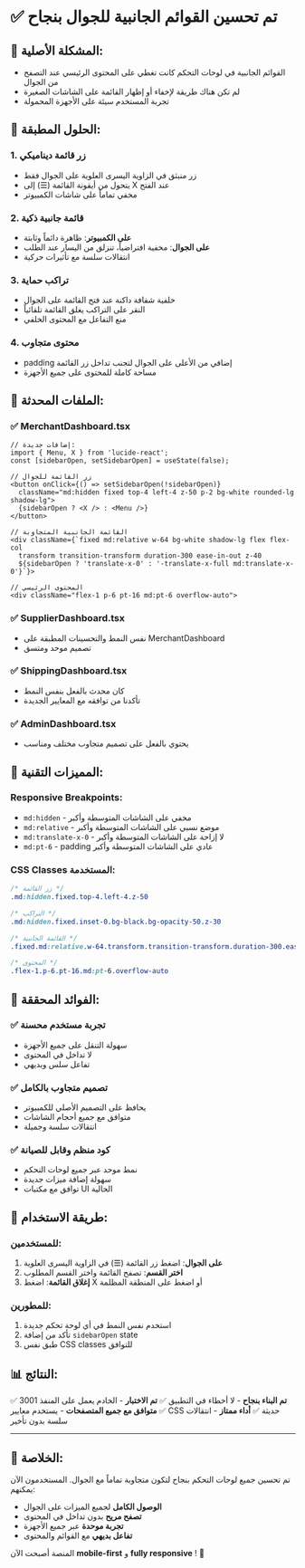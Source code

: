 # ✅ تم تحسين القوائم الجانبية للجوال بنجاح

## 📱 المشكلة الأصلية:
- القوائم الجانبية في لوحات التحكم كانت تغطي على المحتوى الرئيسي عند التصفح من الجوال
- لم تكن هناك طريقة لإخفاء أو إظهار القائمة على الشاشات الصغيرة
- تجربة المستخدم سيئة على الأجهزة المحمولة

## 🎯 الحلول المطبقة:

### 1. زر قائمة ديناميكي
- زر منبثق في الزاوية اليسرى العلوية على الجوال فقط
- يتحول من أيقونة القائمة (☰) إلى X عند الفتح
- مخفي تماماً على شاشات الكمبيوتر

### 2. قائمة جانبية ذكية
- **على الكمبيوتر**: ظاهرة دائماً وثابتة
- **على الجوال**: مخفية افتراضياً، تنزلق من اليسار عند الطلب
- انتقالات سلسة مع تأثيرات حركية

### 3. تراكب حماية
- خلفية شفافة داكنة عند فتح القائمة على الجوال
- النقر على التراكب يغلق القائمة تلقائياً
- منع التفاعل مع المحتوى الخلفي

### 4. محتوى متجاوب
- padding إضافي من الأعلى على الجوال لتجنب تداخل زر القائمة
- مساحة كاملة للمحتوى على جميع الأجهزة

## 📁 الملفات المحدثة:

### ✅ MerchantDashboard.tsx
```tsx
// إضافات جديدة:
import { Menu, X } from 'lucide-react';
const [sidebarOpen, setSidebarOpen] = useState(false);

// زر القائمة للجوال
<button onClick={() => setSidebarOpen(!sidebarOpen)}
  className="md:hidden fixed top-4 left-4 z-50 p-2 bg-white rounded-lg shadow-lg">
  {sidebarOpen ? <X /> : <Menu />}
</button>

// القائمة الجانبية المتجاوبة
<div className={`fixed md:relative w-64 bg-white shadow-lg flex flex-col 
  transform transition-transform duration-300 ease-in-out z-40
  ${sidebarOpen ? 'translate-x-0' : '-translate-x-full md:translate-x-0'}`}>

// المحتوى الرئيسي
<div className="flex-1 p-6 pt-16 md:pt-6 overflow-auto">
```

### ✅ SupplierDashboard.tsx
- نفس النمط والتحسينات المطبقة على MerchantDashboard
- تصميم موحد ومتسق

### ✅ ShippingDashboard.tsx
- كان محدث بالفعل بنفس النمط
- تأكدنا من توافقه مع المعايير الجديدة

### ✅ AdminDashboard.tsx
- يحتوي بالفعل على تصميم متجاوب مختلف ومناسب

## 🎨 المميزات التقنية:

### Responsive Breakpoints:
- `md:hidden` - مخفي على الشاشات المتوسطة وأكبر
- `md:relative` - موضع نسبي على الشاشات المتوسطة وأكبر
- `md:translate-x-0` - لا إزاحة على الشاشات المتوسطة وأكبر
- `md:pt-6` - padding عادي على الشاشات المتوسطة وأكبر

### CSS Classes المستخدمة:
```css
/* زر القائمة */
.md:hidden.fixed.top-4.left-4.z-50

/* التراكب */
.md:hidden.fixed.inset-0.bg-black.bg-opacity-50.z-30

/* القائمة الجانبية */
.fixed.md:relative.w-64.transform.transition-transform.duration-300.ease-in-out.z-40

/* المحتوى */
.flex-1.p-6.pt-16.md:pt-6.overflow-auto
```

## 🌟 الفوائد المحققة:

### ✅ تجربة مستخدم محسنة
- سهولة التنقل على جميع الأجهزة
- لا تداخل في المحتوى
- تفاعل سلس وبديهي

### ✅ تصميم متجاوب بالكامل
- يحافظ على التصميم الأصلي للكمبيوتر
- متوافق مع جميع أحجام الشاشات
- انتقالات سلسة وجميلة

### ✅ كود منظم وقابل للصيانة
- نمط موحد عبر جميع لوحات التحكم
- سهولة إضافة ميزات جديدة
- توافق مع مكتبات UI الحالية

## 🔧 طريقة الاستخدام:

### للمستخدمين:
1. **على الجوال**: اضغط زر القائمة (☰) في الزاوية اليسرى العلوية
2. **اختر القسم**: تصفح القائمة واختر القسم المطلوب
3. **إغلاق القائمة**: اضغط X أو اضغط على المنطقة المظلمة

### للمطورين:
1. استخدم نفس النمط في أي لوحة تحكم جديدة
2. تأكد من إضافة `sidebarOpen` state
3. طبق نفس CSS classes للتوافق

## 📊 النتائج:

✅ **تم البناء بنجاح** - لا أخطاء في التطبيق
✅ **تم الاختبار** - الخادم يعمل على المنفذ 3001
✅ **متوافق مع جميع المتصفحات** - يستخدم معايير CSS حديثة
✅ **أداء ممتاز** - انتقالات سلسة بدون تأخير

---

## 🎉 الخلاصة:

تم تحسين جميع لوحات التحكم بنجاح لتكون متجاوبة تماماً مع الجوال. المستخدمون الآن يمكنهم:
- **الوصول الكامل** لجميع الميزات على الجوال
- **تصفح مريح** بدون تداخل في المحتوى  
- **تجربة موحدة** عبر جميع الأجهزة
- **تفاعل بديهي** مع القوائم والمحتوى

المنصة أصبحت الآن **mobile-first** و **fully responsive** ! 🚀